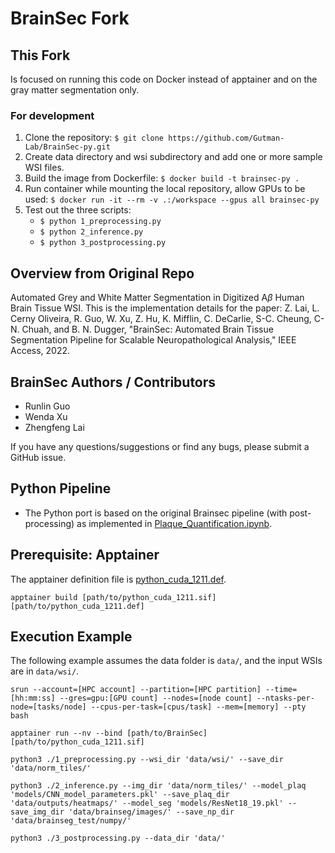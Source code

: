 # BrainSec Fork

## This Fork

Is focused on running this code on Docker instead of apptainer and on the gray matter segmentation only.

### For development
1. Clone the repository: ```$ git clone https://github.com/Gutman-Lab/BrainSec-py.git```
2. Create data directory and wsi subdirectory and add one or more sample WSI files.
3. Build the image from Dockerfile: ```$ docker build -t brainsec-py .```
4. Run container while mounting the local repository, allow GPUs to be used: ```$ docker run -it --rm -v .:/workspace --gpus all brainsec-py```
5. Test out the three scripts:
    * ```$ python 1_preprocessing.py```
    * ```$ python 2_inference.py```
    * ```$ python 3_postprocessing.py```

## Overview from Original Repo

Automated Grey and White Matter Segmentation in Digitized A*β*
Human Brain Tissue WSI. This is the implementation details for the paper: 
Z. Lai, L. Cerny Oliveira, R. Guo, W. Xu, Z. Hu, K. Mifflin, C. DeCarlie, S-C. Cheung, C-N. Chuah, and B. N. Dugger, "BrainSec: Automated Brain Tissue Segmentation Pipeline for Scalable Neuropathological Analysis," IEEE Access, 2022.

## BrainSec Authors / Contributors

- Runlin Guo
- Wenda Xu
- Zhengfeng Lai

If you have any questions/suggestions or find any bugs,
please submit a GitHub issue.

## Python Pipeline

- The Python port is based on the original Brainsec pipeline (with post-processing) as implemented in [Plaque_Quantification.ipynb](Plaque_Quantification.ipynb).

## Prerequisite: Apptainer

The apptainer definition file is [python_cuda_1211.def](python_cuda_1211.def).

`apptainer build [path/to/python_cuda_1211.sif] [path/to/python_cuda_1211.def]`

## Execution Example

The following example assumes the data folder is `data/`, and the input WSIs are in `data/wsi/`.

```shell
srun --account=[HPC account] --partition=[HPC partition] --time=[hh:mm:ss] --gres=gpu:[GPU count] --nodes=[node count] --ntasks-per-node=[tasks/node] --cpus-per-task=[cpus/task] --mem=[memory] --pty bash

apptainer run --nv --bind [path/to/BrainSec] [path/to/python_cuda_1211.sif]

python3 ./1_preprocessing.py --wsi_dir 'data/wsi/' --save_dir 'data/norm_tiles/'

python3 ./2_inference.py --img_dir 'data/norm_tiles/' --model_plaq 'models/CNN_model_parameters.pkl' --save_plaq_dir 'data/outputs/heatmaps/' --model_seg 'models/ResNet18_19.pkl' --save_img_dir 'data/brainseg/images/' --save_np_dir 'data/brainseg_test/numpy/'

python3 ./3_postprocessing.py --data_dir 'data/'
```
